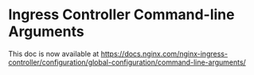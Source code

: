 # Ingress Controller Command-line Arguments

This doc is now available at https://docs.nginx.com/nginx-ingress-controller/configuration/global-configuration/command-line-arguments/
